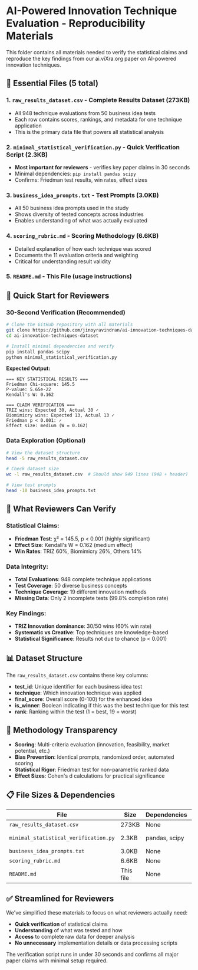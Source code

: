 # AI-Powered Innovation Technique Evaluation - Reproducibility Materials

This folder contains all materials needed to verify the statistical claims and reproduce the key findings from our ai.viXra.org paper on AI-powered innovation techniques.

## 📁 Essential Files (5 total)

### 1. **`raw_results_dataset.csv`** - Complete Results Dataset (273KB)
   - All 948 technique evaluations from 50 business idea tests
   - Each row contains scores, rankings, and metadata for one technique application
   - This is the primary data file that powers all statistical analysis

### 2. **`minimal_statistical_verification.py`** - Quick Verification Script (2.3KB)
   - **Most important for reviewers** - verifies key paper claims in 30 seconds
   - Minimal dependencies: `pip install pandas scipy`
   - Confirms: Friedman test results, win rates, effect sizes

### 3. **`business_idea_prompts.txt`** - Test Prompts (3.0KB)
   - All 50 business idea prompts used in the study
   - Shows diversity of tested concepts across industries
   - Enables understanding of what was actually evaluated

### 4. **`scoring_rubric.md`** - Scoring Methodology (6.6KB)
   - Detailed explanation of how each technique was scored
   - Documents the 11 evaluation criteria and weighting
   - Critical for understanding result validity

### 5. **`README.md`** - This File (usage instructions)

## 🚀 Quick Start for Reviewers

### **30-Second Verification** (Recommended)
```bash
# Clone the GitHub repository with all materials
git clone https://github.com/jinoyravindran/ai-innovation-techniques-dataset.git
cd ai-innovation-techniques-dataset

# Install minimal dependencies and verify
pip install pandas scipy
python minimal_statistical_verification.py
```

**Expected Output:**
```
=== KEY STATISTICAL RESULTS ===
Friedman Chi-square: 145.5
P-value: 5.65e-22
Kendall's W: 0.162

=== CLAIM VERIFICATION ===
TRIZ wins: Expected 30, Actual 30 ✓
Biomimicry wins: Expected 13, Actual 13 ✓
Friedman p < 0.001: ✓
Effect size: medium (W = 0.162)
```

### **Data Exploration** (Optional)
```bash
# View the dataset structure
head -5 raw_results_dataset.csv

# Check dataset size
wc -l raw_results_dataset.csv  # Should show 949 lines (948 + header)

# View test prompts
head -10 business_idea_prompts.txt
```

## 🎯 What Reviewers Can Verify

### **Statistical Claims:**
- **Friedman Test**: χ² = 145.5, p < 0.001 (highly significant)
- **Effect Size**: Kendall's W = 0.162 (medium effect)
- **Win Rates**: TRIZ 60%, Biomimicry 26%, Others 14%

### **Data Integrity:**
- **Total Evaluations**: 948 complete technique applications
- **Test Coverage**: 50 diverse business concepts
- **Technique Coverage**: 19 different innovation methods
- **Missing Data**: Only 2 incomplete tests (99.8% completion rate)

### **Key Findings:**
- **TRIZ Innovation dominance**: 30/50 wins (60% win rate)
- **Systematic vs Creative**: Top techniques are knowledge-based
- **Statistical Significance**: Results not due to chance (p < 0.001)

## 📊 Dataset Structure

The `raw_results_dataset.csv` contains these key columns:
- **test_id**: Unique identifier for each business idea test
- **technique**: Which innovation technique was applied
- **final_score**: Overall score (0-100) for the enhanced idea
- **is_winner**: Boolean indicating if this was the best technique for this test
- **rank**: Ranking within the test (1 = best, 19 = worst)

## 🔬 Methodology Transparency

- **Scoring**: Multi-criteria evaluation (innovation, feasibility, market potential, etc.)
- **Bias Prevention**: Identical prompts, randomized order, automated scoring
- **Statistical Rigor**: Friedman test for non-parametric ranked data
- **Effect Sizes**: Cohen's d calculations for practical significance

## 📋 File Sizes & Dependencies

| File | Size | Dependencies | Purpose |
|------|------|-------------|---------|
| `raw_results_dataset.csv` | 273KB | None | Primary data |
| `minimal_statistical_verification.py` | 2.3KB | pandas, scipy | Quick verification |
| `business_idea_prompts.txt` | 3.0KB | None | Test inputs |
| `scoring_rubric.md` | 6.6KB | None | Methodology |
| `README.md` | This file | None | Instructions |

## ✅ Streamlined for Reviewers

We've simplified these materials to focus on what reviewers actually need:
- **Quick verification** of statistical claims
- **Understanding** of what was tested and how
- **Access** to complete raw data for deeper analysis
- **No unnecessary** implementation details or data processing scripts

The verification script runs in under 30 seconds and confirms all major paper claims with minimal setup required. 